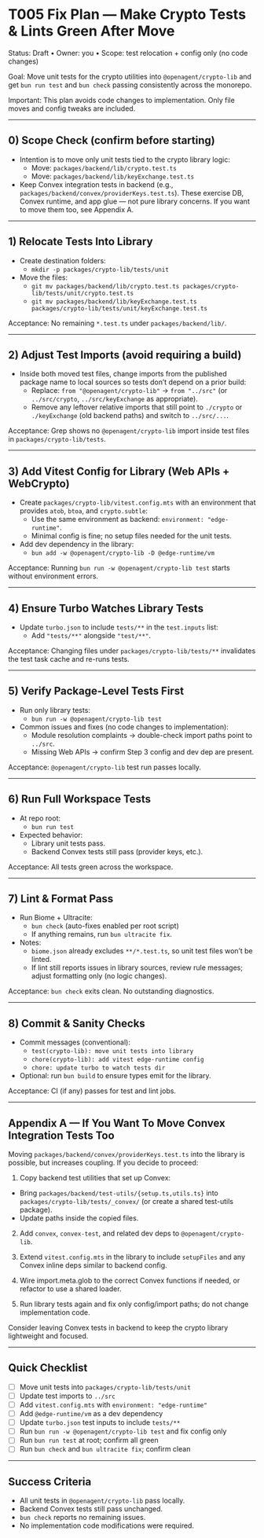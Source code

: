 # T005 Fix Plan — Make Crypto Tests & Lints Green After Move

Status: Draft • Owner: you • Scope: test relocation + config only (no code changes)

Goal: Move unit tests for the crypto utilities into `@openagent/crypto-lib` and get `bun run test` and `bun check` passing consistently across the monorepo.

Important: This plan avoids code changes to implementation. Only file moves and config tweaks are included.

---

## 0) Scope Check (confirm before starting)

- Intention is to move only unit tests tied to the crypto library logic:
  - Move: `packages/backend/lib/crypto.test.ts`
  - Move: `packages/backend/lib/keyExchange.test.ts`
- Keep Convex integration tests in backend (e.g., `packages/backend/convex/providerKeys.test.ts`). These exercise DB, Convex runtime, and app glue — not pure library concerns. If you want to move them too, see Appendix A.

---

## 1) Relocate Tests Into Library

- Create destination folders:
  - `mkdir -p packages/crypto-lib/tests/unit`
- Move the files:
  - `git mv packages/backend/lib/crypto.test.ts packages/crypto-lib/tests/unit/crypto.test.ts`
  - `git mv packages/backend/lib/keyExchange.test.ts packages/crypto-lib/tests/unit/keyExchange.test.ts`

Acceptance: No remaining `*.test.ts` under `packages/backend/lib/`.

---

## 2) Adjust Test Imports (avoid requiring a build)

- Inside both moved test files, change imports from the published package name to local sources so tests don’t depend on a prior build:
  - Replace: `from "@openagent/crypto-lib"` → `from "../src"` (or `../src/crypto`, `../src/keyExchange` as appropriate).
  - Remove any leftover relative imports that still point to `./crypto` or `./keyExchange` (old backend paths) and switch to `../src/...`.

Acceptance: Grep shows no `@openagent/crypto-lib` import inside test files in `packages/crypto-lib/tests`.

---

## 3) Add Vitest Config for Library (Web APIs + WebCrypto)

- Create `packages/crypto-lib/vitest.config.mts` with an environment that provides `atob`, `btoa`, and `crypto.subtle`:
  - Use the same environment as backend: `environment: "edge-runtime"`.
  - Minimal config is fine; no setup files needed for the unit tests.
- Add dev dependency in the library:
  - `bun add -w @openagent/crypto-lib -D @edge-runtime/vm`

Acceptance: Running `bun run -w @openagent/crypto-lib test` starts without environment errors.

---

## 4) Ensure Turbo Watches Library Tests

- Update `turbo.json` to include `tests/**` in the `test.inputs` list:
  - Add `"tests/**"` alongside `"test/**"`.

Acceptance: Changing files under `packages/crypto-lib/tests/**` invalidates the test task cache and re-runs tests.

---

## 5) Verify Package-Level Tests First

- Run only library tests:
  - `bun run -w @openagent/crypto-lib test`
- Common issues and fixes (no code changes to implementation):
  - Module resolution complaints → double-check import paths point to `../src`.
  - Missing Web APIs → confirm Step 3 config and dev dep are present.

Acceptance: `@openagent/crypto-lib` test run passes locally.

---

## 6) Run Full Workspace Tests

- At repo root:
  - `bun run test`
- Expected behavior:
  - Library unit tests pass.
  - Backend Convex tests still pass (provider keys, etc.).

Acceptance: All tests green across the workspace.

---

## 7) Lint & Format Pass

- Run Biome + Ultracite:
  - `bun check` (auto-fixes enabled per root script)
  - If anything remains, run `bun ultracite fix`.
- Notes:
  - `biome.json` already excludes `**/*.test.ts`, so unit test files won’t be linted.
  - If lint still reports issues in library sources, review rule messages; adjust formatting only (no logic changes).

Acceptance: `bun check` exits clean. No outstanding diagnostics.

---

## 8) Commit & Sanity Checks

- Commit messages (conventional):
  - `test(crypto-lib): move unit tests into library`
  - `chore(crypto-lib): add vitest edge-runtime config`
  - `chore: update turbo to watch tests dir`
- Optional: run `bun build` to ensure types emit for the library.

Acceptance: CI (if any) passes for test and lint jobs.

---

## Appendix A — If You Want To Move Convex Integration Tests Too

Moving `packages/backend/convex/providerKeys.test.ts` into the library is possible, but increases coupling. If you decide to proceed:

1) Copy backend test utilities that set up Convex:
- Bring `packages/backend/test-utils/{setup.ts,utils.ts}` into `packages/crypto-lib/tests/_convex/` (or create a shared test-utils package).
- Update paths inside the copied files.

2) Add `convex`, `convex-test`, and related dev deps to `@openagent/crypto-lib`.

3) Extend `vitest.config.mts` in the library to include `setupFiles` and any Convex inline deps similar to backend config.

4) Wire import.meta.glob to the correct Convex functions if needed, or refactor to use a shared loader.

5) Run library tests again and fix only config/import paths; do not change implementation code.

Consider leaving Convex tests in backend to keep the crypto library lightweight and focused.

---

## Quick Checklist

- [ ] Move unit tests into `packages/crypto-lib/tests/unit`
- [ ] Update test imports to `../src`
- [ ] Add `vitest.config.mts` with `environment: "edge-runtime"`
- [ ] Add `@edge-runtime/vm` as a dev dependency
- [ ] Update `turbo.json` test inputs to include `tests/**`
- [ ] Run `bun run -w @openagent/crypto-lib test` and fix config only
- [ ] Run `bun run test` at root; confirm all green
- [ ] Run `bun check` and `bun ultracite fix`; confirm clean

---

## Success Criteria

- All unit tests in `@openagent/crypto-lib` pass locally.
- Backend Convex tests still pass unchanged.
- `bun check` reports no remaining issues.
- No implementation code modifications were required.

